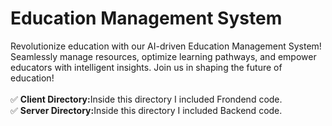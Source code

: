 # Education Management System
Revolutionize education with our AI-driven Education Management System! Seamlessly manage resources, optimize learning pathways, and empower educators with intelligent insights. Join us in shaping the future of education!
<br><br>
✅ <b>Client Directory:</b>Inside this directory I included Frondend code.
<br>
✅ <b>Server Directory:</b>Inside this directory I included Backend code.
